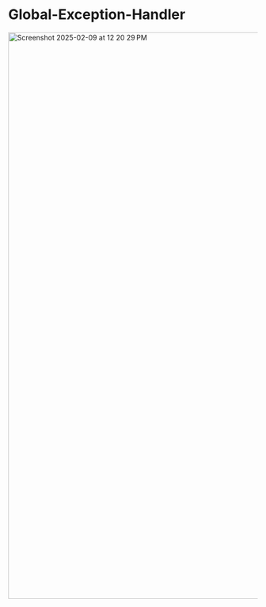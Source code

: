 # Global-Exception-Handler



<img width="1144" alt="Screenshot 2025-02-09 at 12 20 29 PM" src="https://github.com/user-attachments/assets/da08c031-0872-4ed9-ac6a-e4e9ff8cc323" />
